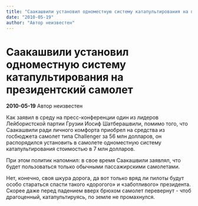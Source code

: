 ```yaml
---
title: "Саакашвили установил одноместную систему катапультирования на президентский самолет"
date: "2010-05-19"
author: "Автор неизвестен"
---
```


# Саакашвили установил одноместную систему катапультирования на президентский самолет

**2010-05-19** Автор неизвестен

Как заявил в среду на пресс-конференции один из лидеров Лейбористской партии Грузии Иосиф Шатберашвили, помимо того, что Саакашвили ради личного комфорта приобрел на средства из госбюджета самолет типа Challenger за 56 млн долларов, он распорядился установить в самолете одноместную систему катапультирования стоимостью в 7 млн долларов.

При этом политик напомнил: в свое время Саакашвили заявлял, что будет пользоваться только обычными пассажирскими самолетами.

Нет, конечно, своя шкура дорога, да вот только вряд ли пилоты будут особо стараться спасти такого «дорогого» и «заботливого» президента. Скорее даже перед падением вверх брюхом самолет перевернут - чтоб драгоценный, катапультируясь, по земле не промахнулся.